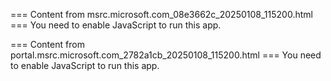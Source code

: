 === Content from msrc.microsoft.com_08e3662c_20250108_115200.html ===
You need to enable JavaScript to run this app.

=== Content from portal.msrc.microsoft.com_2782a1cb_20250108_115200.html ===
You need to enable JavaScript to run this app.
